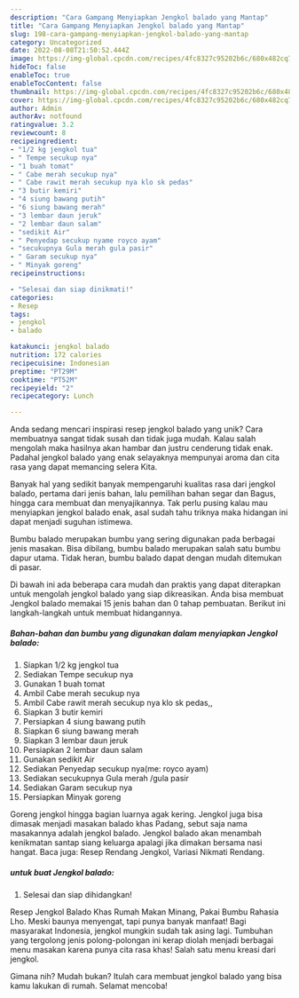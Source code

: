 ```yaml
---
description: "Cara Gampang Menyiapkan Jengkol balado yang Mantap"
title: "Cara Gampang Menyiapkan Jengkol balado yang Mantap"
slug: 198-cara-gampang-menyiapkan-jengkol-balado-yang-mantap
category: Uncategorized
date: 2022-08-08T21:50:52.444Z
image: https://img-global.cpcdn.com/recipes/4fc8327c95202b6c/680x482cq70/jengkol-balado-foto-resep-utama.jpg
hideToc: false
enableToc: true
enableTocContent: false
thumbnail: https://img-global.cpcdn.com/recipes/4fc8327c95202b6c/680x482cq70/jengkol-balado-foto-resep-utama.jpg
cover: https://img-global.cpcdn.com/recipes/4fc8327c95202b6c/680x482cq70/jengkol-balado-foto-resep-utama.jpg
author: Admin
authorAv: notfound
ratingvalue: 3.2
reviewcount: 8
recipeingredient:
- "1/2 kg jengkol tua"
- " Tempe secukup nya"
- "1 buah tomat"
- " Cabe merah secukup nya"
- " Cabe rawit merah secukup nya klo sk pedas"
- "3 butir kemiri"
- "4 siung bawang putih"
- "6 siung bawang merah"
- "3 lembar daun jeruk"
- "2 lembar daun salam"
- "sedikit Air"
- " Penyedap secukup nyame royco ayam"
- "secukupnya Gula merah gula pasir"
- " Garam secukup nya"
- " Minyak goreng"
recipeinstructions:

- "Selesai dan siap dinikmati!"
categories:
- Resep
tags:
- jengkol
- balado

katakunci: jengkol balado 
nutrition: 172 calories
recipecuisine: Indonesian
preptime: "PT29M"
cooktime: "PT52M"
recipeyield: "2"
recipecategory: Lunch

---
```





Anda sedang mencari inspirasi resep jengkol balado yang unik? Cara membuatnya sangat tidak susah dan tidak juga mudah. Kalau salah mengolah maka hasilnya akan hambar dan justru cenderung tidak enak. Padahal jengkol balado yang enak selayaknya mempunyai aroma dan cita rasa yang dapat memancing selera Kita.





Banyak hal yang sedikit banyak mempengaruhi kualitas rasa dari jengkol balado, pertama dari jenis bahan, lalu pemilihan bahan segar dan Bagus, hingga cara membuat dan menyajikannya. Tak perlu pusing kalau mau menyiapkan jengkol balado enak,      asal sudah tahu triknya maka hidangan ini dapat menjadi suguhan istimewa.














Bumbu balado merupakan bumbu yang sering digunakan pada berbagai jenis masakan. Bisa dibilang, bumbu balado merupakan salah satu bumbu dapur utama. Tidak heran, bumbu balado dapat dengan mudah ditemukan di pasar.






Di bawah ini ada beberapa cara mudah dan praktis yang dapat diterapkan untuk mengolah jengkol balado yang siap dikreasikan. Anda bisa membuat Jengkol balado memakai 15 jenis bahan dan 0 tahap pembuatan. Berikut ini langkah-langkah untuk membuat hidangannya.

<!--inarticleads1-->

##### Bahan-bahan dan bumbu yang digunakan dalam menyiapkan Jengkol balado:

1. Siapkan 1/2 kg jengkol tua
1. Sediakan  Tempe secukup nya
1. Gunakan 1 buah tomat
1. Ambil  Cabe merah secukup nya
1. Ambil  Cabe rawit merah secukup nya klo sk pedas,,
1. Siapkan 3 butir kemiri
1. Persiapkan 4 siung bawang putih
1. Siapkan 6 siung bawang merah
1. Siapkan 3 lembar daun jeruk
1. Persiapkan 2 lembar daun salam
1. Gunakan sedikit Air
1. Sediakan  Penyedap secukup nya(me: royco ayam)
1. Sediakan secukupnya Gula merah /gula pasir
1. Sediakan  Garam secukup nya
1. Persiapkan  Minyak goreng


Goreng jengkol hingga bagian luarnya agak kering. Jengkol juga bisa dimasak menjadi masakan balado khas Padang, sebut saja nama masakannya adalah jengkol balado. Jengkol balado akan menambah kenikmatan santap siang keluarga apalagi jika dimakan bersama nasi hangat. Baca juga: Resep Rendang Jengkol, Variasi Nikmati Rendang. 

<!--inarticleads2-->

#####  untuk buat Jengkol balado:


1. Selesai dan siap dihidangkan!

Resep Jengkol Balado Khas Rumah Makan Minang, Pakai Bumbu Rahasia Lho. Meski baunya menyengat, tapi punya banyak manfaat! Bagi masyarakat Indonesia, jengkol mungkin sudah tak asing lagi. Tumbuhan yang tergolong jenis polong-polongan ini kerap diolah menjadi berbagai menu masakan karena punya cita rasa khas! Salah satu menu kreasi dari jengkol. 

Gimana nih? Mudah bukan? Itulah cara membuat jengkol balado yang bisa kamu lakukan di rumah. Selamat mencoba!
